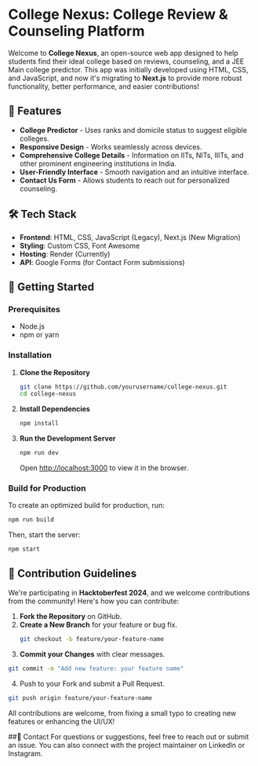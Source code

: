 # College Nexus: College Review & Counseling Platform

Welcome to **College Nexus**, an open-source web app designed to help students find their ideal college based on reviews, counseling, and a JEE Main college predictor. This app was initially developed using HTML, CSS, and JavaScript, and now it's migrating to **Next.js** to provide more robust functionality, better performance, and easier contributions!

## 🌟 Features

- **College Predictor** - Uses ranks and domicile status to suggest eligible colleges.
- **Responsive Design** - Works seamlessly across devices.
- **Comprehensive College Details** - Information on IITs, NITs, IIITs, and other prominent engineering institutions in India.
- **User-Friendly Interface** - Smooth navigation and an intuitive interface.
- **Contact Us Form** - Allows students to reach out for personalized counseling.

## 🛠️ Tech Stack

- **Frontend**: HTML, CSS, JavaScript (Legacy), Next.js (New Migration)
- **Styling**: Custom CSS, Font Awesome
- **Hosting**: Render (Currently)
- **API**: Google Forms (for Contact Form submissions)

## 🚀 Getting Started

### Prerequisites

- Node.js
- npm or yarn

### Installation

1. **Clone the Repository**
    ```bash
    git clone https://github.com/yourusername/college-nexus.git
    cd college-nexus
    ```

2. **Install Dependencies**
    ```bash
    npm install
    ```

3. **Run the Development Server**
    ```bash
    npm run dev
    ```

    Open [http://localhost:3000](http://localhost:3000) to view it in the browser.

### Build for Production

To create an optimized build for production, run:

```bash
npm run build
```
Then, start the server:

```bash
npm start
```
## 📑 Contribution Guidelines

We're participating in **Hacktoberfest 2024**, and we welcome contributions from the community! Here's how you can contribute:

1. **Fork the Repository** on GitHub.
2. **Create a New Branch** for your feature or bug fix.
   ```bash
   git checkout -b feature/your-feature-name
   ```
3. **Commit your Changes** with clear messages.
```bash
git commit -m "Add new feature: your feature name"
```
4. Push to your Fork and submit a Pull Request.
```bash
git push origin feature/your-feature-name
```
All contributions are welcome, from fixing a small typo to creating new features or enhancing the UI/UX!

##📧 Contact
For questions or suggestions, feel free to reach out or submit an issue. You can also connect with the project maintainer on LinkedIn or Instagram.

